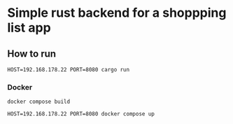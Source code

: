 # Simple rust backend for a shoppping list app

## How to run

```shell
HOST=192.168.178.22 PORT=8080 cargo run
```

### Docker

```shell
docker compose build
```

```shell
HOST=192.168.178.22 PORT=8080 docker compose up
```
